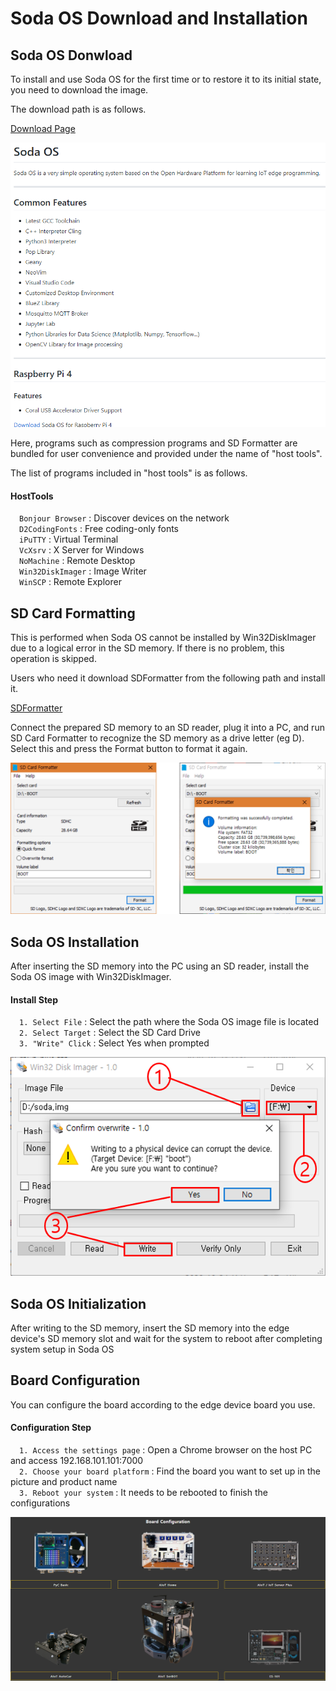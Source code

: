 <h1> Soda OS Download and Installation </h1>

<h2> Soda OS Donwload </h2>
To install and use Soda OS for the first time or to restore it to its initial state, you need to download the image.

The download path is as follows.

[Download Page](https://github.com/hanback-docs/Soda)

![os](./picture/soda_page.png)

Here, programs such as compression programs and SD Formatter are bundled for user convenience and provided under the name of "host tools".

The list of programs included in "host tools" is as follows.

<h4> HostTools </h4>
&emsp;<code class="code_accent">Bonjour Browser</code> : Discover devices on the network<br>
&emsp;<code class="code_accent">D2CodingFonts</code> : Free coding-only fonts<br>
&emsp;<code class="code_accent">iPuTTY</code> : Virtual Terminal<br>
&emsp;<code class="code_accent">VcXsrv</code> : X Server for Windows<br>
&emsp;<code class="code_accent">NoMachine</code> : Remote Desktop<br>
&emsp;<code class="code_accent">Win32DiskImager</code> : Image Writer<br>
&emsp;<code class="code_accent">WinSCP</code> : Remote Explorer<br>

<h2> SD Card Formatting </h2>

This is performed when Soda OS cannot be installed by Win32DiskImager due to a logical error in the SD memory. If there is no problem, this operation is skipped.

Users who need it download SDFormatter from the following path and install it.

[SDFormatter](https://www.sdcard.org/downloads/formatter/eula_windows/index.html)

Connect the prepared SD memory to an SD reader, plug it into a PC, and run SD Card Formatter to recognize the SD memory as a drive letter (eg D). Select this and press the Format button to format it again.

![format](./picture/format.png)

<h2> Soda OS Installation </h2>
After inserting the SD memory into the PC using an SD reader, install the Soda OS image with Win32DiskImager.

<h4> Install Step </h4>
&emsp;<code class="code_accent">1. Select File</code> : Select the path where the Soda OS image file is located<br>
&emsp;<code class="code_accent">2. Select Target</code> : Select the SD Card Drive<br>
&emsp;<code class="code_accent">3. "Write" Click</code> : Select Yes when prompted<br>

![image write](./picture/image_write.png)

<h2> Soda OS Initialization </h2>
After writing to the SD memory, insert the SD memory into the edge device's SD memory slot and wait for the system to reboot after completing system setup in Soda OS<br>

<h2>Board Configuration</h2>
You can configure the board according to the edge device board you use.<br>

<h4> Configuration Step </h4>
&emsp;<code class="code_accent">1. Access the settings page</code> : Open a Chrome browser on the host PC and access 192.168.101.101:7000<br>
&emsp;<code class="code_accent">2. Choose your board platform</code> : Find the board you want to set up in the picture and product name<br>
&emsp;<code class="code_accent">3. Reboot your system</code> : It needs to be rebooted to finish the configurations<br>

![image write](./picture/board_configuration.png)
